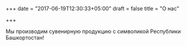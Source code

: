 +++
date = "2017-06-19T12:30:33+05:00"
draft = false
title = "О нас"

+++

Мы производим сувенирную продукцию с символикой Республики Башкортостан!
